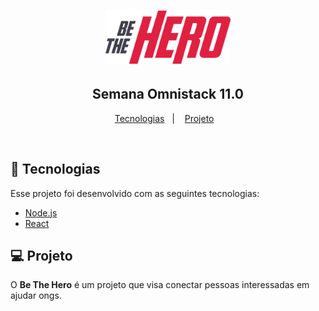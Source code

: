 <h1 align="center">
    <img alt="Semana OmniStack 11.0" src="frontend/src/assets/logo.svg" width="200px" />
</h1>

<h2 align="center">
  Semana Omnistack 11.0
</h2>

<p align="center">
  <a href="#tecnologias">Tecnologias</a>&nbsp;&nbsp;&nbsp;|&nbsp;&nbsp;&nbsp;
  <a href="#-projeto">Projeto</a>&nbsp;&nbsp;&nbsp;
</p>

<br>

## :rocket: Tecnologias

Esse projeto foi desenvolvido com as seguintes tecnologias:

- [Node.js](https://nodejs.org/en/)
- [React](https://reactjs.org)

## 💻 Projeto

O **Be The Hero** é um projeto que visa conectar pessoas interessadas em ajudar ongs.
